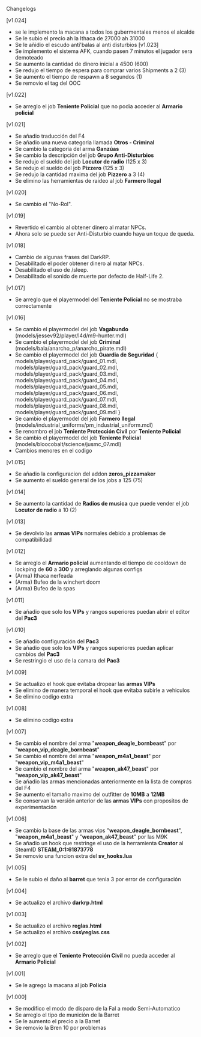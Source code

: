 Changelogs

[v1.024]
- se le implemento la macana a todos los gubermentales menos el alcalde
- Se le subio el precio ah la Ithaca de 27000 ah 31000
- Se le añidio el escudo anti'balas al anti disturbios
[v1.023]
- Se implemento el sistema AFK, cuando pasen 7 minutos el jugador sera demoteado
- Se aumento la cantidad de dinero inicial a 4500 (600)
- Se redujo el tiempo de espera para comprar varios Shipments a 2 (3)
- Se aumento el tiempo de respawn a 8 segundos (1)
- Se removio el tag del OOC

[v1.022]
- Se arreglo el job **Teniente Policial** que no podia acceder al **Armario policial**

[v1.021]
- Se añadio traducción del F4
- Se añadio una nueva categoria llamada **Otros - Criminal**
- Se cambio la categoria del arma **Ganzúas**
- Se cambio la descripción del job **Grupo Anti-Disturbios**
- Se redujo el sueldo del job **Locutor de radio** (125 x 3)
- Se redujo el sueldo del job **Pizzero** (125 x 3)
- Se redujo la cantidad maxima del job **Pizzero** a 3 (4)
- Se elimino las herramientas de raideo al job **Farmero Ilegal**

[v1.020]
- Se cambio el "No-Rol".

[v1.019]
- Revertido el cambio al obtener dinero al matar NPCs.
- Ahora solo se puede ser Anti-Disturbio cuando haya un toque de queda.

[v1.018]
- Cambio de algunas frases del DarkRP.
- Desabilitado el poder obtener dinero al matar NPCs.
- Desabilitado el uso de /sleep.
- Desabilitado el sonido de muerte por defecto de Half-Life 2.

[v1.017]
- Se arreglo que el playermodel del **Teniente Policial** no se mostraba correctamente

[v1.016]
- Se cambio el playermodel del job **Vagabundo** (models/jessev92/player/l4d/m9-hunter.mdl)
- Se cambio el playermodel del job **Criminal** (models/bala/anarcho_p/anarcho_pirate.mdl)
- Se cambio el playermodel del job **Guardia de Seguridad** {
	models/player/guard_pack/guard_01.mdl,
	models/player/guard_pack/guard_02.mdl,
	models/player/guard_pack/guard_03.mdl,
	models/player/guard_pack/guard_04.mdl,
	models/player/guard_pack/guard_05.mdl,
	models/player/guard_pack/guard_06.mdl,
	models/player/guard_pack/guard_07.mdl,
	models/player/guard_pack/guard_08.mdl,
	models/player/guard_pack/guard_09.mdl
}
- Se cambio el playermodel del job **Farmero Ilegal** (models/industrial_uniforms/pm_industrial_uniform.mdl)
- Se renombro el job **Teniente Protección Civil** por **Teniente Policial**
- Se cambio el playermodel del job **Teniente Policial** (models/bloocobalt/science/jusmc_07.mdl)
- Cambios menores en el codigo

[v1.015]
- Se añadio la configuracion del addon **zeros_pizzamaker**
- Se aumento el sueldo general de los jobs a 125 (75)

[v1.014]
- Se aumento la cantidad de **Radios de musica** que puede vender el job **Locutor de radio** a 10 (2)

[v1.013]
- Se devolvio las **armas VIPs** normales debido a problemas de compatibilidad

[v1.012]
- Se arreglo el **Armario policial** aumentando el tiempo de cooldown de lockping de **60** a **300** y arreglando algunas configs
- (Arma) Ithaca nerfeada
- (Arma) Bufeo de la winchert doom
- (Arma) Bufeo de la spas

[v1.011]
- Se añadio que solo los **VIPs** y rangos superiores puedan abrir el editor del **Pac3**

[v1.010]
- Se añadio configuración del **Pac3**
- Se añadio que solo los **VIPs** y rangos superiores puedan aplicar cambios del **Pac3**
- Se restringio el uso de la camara del **Pac3**

[v1.009]
- Se actualizo el hook que evitaba dropear las **armas VIPs**
- Se elimino de manera temporal el hook que evitaba subirle a vehiculos
- Se elimino codigo extra

[v1.008]
- Se elimino codigo extra

[v1.007]
- Se cambio el nombre del arma "**weapon_deagle_bornbeast**" por "**weapon_vip_deagle_bornbeast**"
- Se cambio el nombre del arma "**weapon_m4a1_beast**" por "**weapon_vip_m4a1_beast**"
- Se cambio el nombre del arma "**weapon_ak47_beast**" por "**weapon_vip_ak47_beast**"
- Se añadio las armas mencionadas anteriormente en la lista de compras del F4
- Se aumento el tamaño maximo del outfitter de **10MB** a **12MB**
- Se conservan la versión anterior de las **armas VIPs** con propositos de experimentación

[v1.006]
- Se cambio la base de las armas vips "**weapon_deagle_bornbeast**", "**weapon_m4a1_beast**" y "**weapon_ak47_beast**" por las M9K
- Se añadio un hook que restringe el uso de la herramienta **Creator** al SteamID **STEAM_0:1:61873778**
- Se removio una funcion extra del **sv_hooks.lua**

[v1.005]
- Se le subio el daño al **barret** que tenia 3 por error de configuración

[v1.004]
- Se actualizo el archivo **darkrp.html**

[v1.003]
- Se actualizo el archivo **reglas.html**
- Se actualizo el archivo **css\reglas.css**

[v1.002]
- Se arreglo que el **Teniente Protección Civil** no pueda acceder al **Armario Policial**

[v1.001]
- Se le agrego la macana al job **Policia**

[v1.000]
- Se modifico el modo de disparo de la Fal a modo Semi-Automatico
- Se arreglo el tipo de munición de la Barret
- Se le aumento el precio a la Barret
- Se removio la Bren 10 por problemas